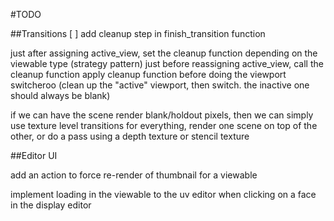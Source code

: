 #TODO

##Transitions
[ ] add cleanup step in finish_transition function

just after assigning active_view, set the cleanup function depending on the viewable type (strategy pattern)
just before reassigning active_view, call the cleanup function
apply cleanup function before doing the viewport switcheroo
(clean up the "active" viewport, then switch. the inactive one should always be blank)

if we can have the scene render blank/holdout pixels, then we can simply use texture level transitions for everything, render one scene on top of the other, or do a pass using a depth texture or stencil texture


##Editor UI

add an action to force re-render of thumbnail for a viewable

implement loading in the viewable to the uv editor when clicking on a face in the display editor

